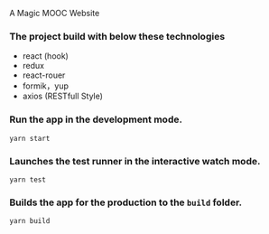 A Magic MOOC Website 

### The project build with below these technologies

* react (hook)
* redux
* react-rouer
* formik，yup
* axios (RESTfull Style)

### Run the app in the development mode.

`yarn start`

### Launches the test runner in the interactive watch mode.

`yarn test`

### Builds the app for the production to the `build` folder.
`yarn build`
